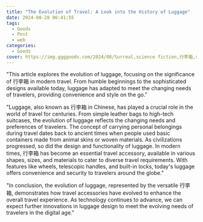 ```yaml
---
title: "The Evolution of Travel: A Look into the History of Luggage"
date: 2024-08-28 06:41:55
tags:
  - Goods
  - Post
  - web
categories:
  - Goods
cover: https://img.ggggoods.com/2024/08/Surreal,science fiction,行李箱,suitcase,technology,tech,diagrams,renderings,colors_20240830_00001_.png
---
```


"This article explores the evolution of luggage, focusing on the significance of 行李箱 in modern travel. From humble beginnings to the sophisticated designs available today, luggage has adapted to meet the changing needs of travelers, providing convenience and style on the go."

"Luggage, also known as 行李箱 in Chinese, has played a crucial role in the world of travel for centuries. From simple leather bags to high-tech suitcases, the evolution of luggage reflects the changing needs and preferences of travelers. The concept of carrying personal belongings during travel dates back to ancient times when people used basic containers made from animal skins or woven materials. As civilizations progressed, so did the design and functionality of luggage. In modern times, 行李箱 has become an essential travel accessory, available in various shapes, sizes, and materials to cater to diverse travel requirements. With features like wheels, telescopic handles, and built-in locks, today's luggage offers convenience and security to travelers around the globe."

"In conclusion, the evolution of luggage, represented by the versatile 行李箱, demonstrates how travel accessories have evolved to enhance the overall travel experience. As technology continues to advance, we can expect further innovations in luggage design to meet the evolving needs of travelers in the digital age."
